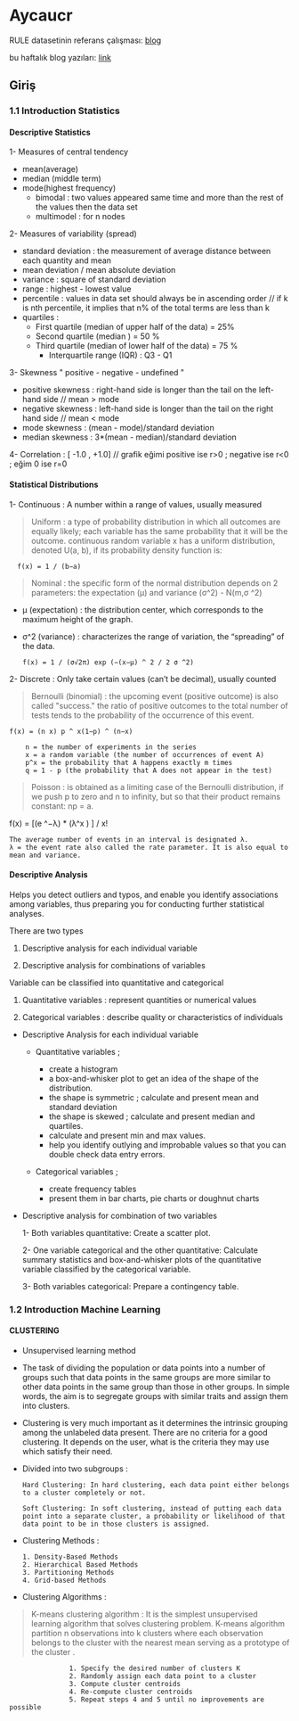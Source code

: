 # Aycaucr

RULE datasetinin referans çalışması: [blog](https://rrighart.github.io/Gatu/)

bu haftalık blog yazıları: [link](https://hackernoon.com/@karimcmahon)

## Giriş

### 1.1 Introduction Statistics

#### Descriptive Statistics

1- Measures of central tendency
  * mean(average)
  * median (middle term)
  * mode(highest frequency)
    - bimodal : two values appeared same time and more than the rest of the values then the data set
    - multimodel : for n nodes

2- Measures of variability (spread)
  * standard deviation : the measurement of average distance between each quantity and mean
  * mean deviation / mean absolute deviation
  * variance : square of standard deviation
  * range : highest - lowest value
  * percentile : values in data set should always be in ascending order // if k is nth percentile, it implies that n% of the total terms are less than k
  * quartiles : 
    - First quartile (median of upper half of the data) = 25%
    - Second quartile (median ) = 50 %
    - Third quartile (median of lower half of the data) = 75 %
      - Interquartile range (IQR) : Q3 - Q1

3- Skewness " positive - negative - undefined "
  * positive skewness : right-hand side is longer than the tail on the left-hand side // mean > mode
  * negative skewness : left-hand side is longer than the tail on the right hand side // mean < mode
  * mode skewness : (mean - mode)/standard deviation
  * median skewness : 3*(mean - median)/standard deviation

4- Correlation : [ -1.0 , +1.0] // grafik eğimi positive ise r>0 ; negative ise r<0 ; eğim 0 ise r=0

#### Statistical Distributions

1- Continuous : A number within a range of values, usually measured

  > Uniform :  a type of probability distribution in which all outcomes are equally likely; each variable has the same probability that it will be the outcome. 
continuous random variable x has a uniform distribution, denoted U(a, b), if its probability density function is:
            
      f(x) = 1 / (b−a)

  > Nominal : the specific form of the normal distribution depends on 2 parameters: the expectation (µ) and variance (σ^2) - N(m,σ ^2)

 * µ (expectation) : the distribution center, which corresponds to the maximum height of the graph.
 * σ^2 (variance) : characterizes the range of variation, the “spreading” of the data.
    
       f(x) = 1 / (σ√2π) exp (−(x−μ) ^ 2 / 2 σ ^2)

2- Discrete : Only take certain values (can’t be decimal), usually counted

  > Bernoulli (binomial) : the upcoming event (positive outcome) is also called "success."
the ratio of positive outcomes to the total number of tests tends to the probability of the occurrence of this event.

    f(x) = (n x) p ^ x(1−p) ^ (n−x)
    
        n = the number of experiments in the series
        x = a random variable (the number of occurrences of event A)
        p^x = the probability that A happens exactly m times
        q = 1 - p (the probability that A does not appear in the test)

  > Poisson : is obtained as a limiting case of the Bernoulli distribution, if we push p to zero and n to infinity, but so that their product remains constant: np = a. 

f(x) = [(e ^−λ) * (λ^x ) ] / x!
    
    The average number of events in an interval is designated λ.
    λ = the event rate also called the rate parameter. It is also equal to mean and variance.
    
#### Descriptive Analysis

Helps you detect outliers and typos, and enable you identify associations among variables, thus preparing you for conducting further statistical analyses.

There are two types
1. Descriptive analysis for each individual variable

2. Descriptive analysis for combinations of variables

Variable can be classified into quantitative and categorical
1. Quantitative variables : represent quantities or numerical values

2. Categorical variables : describe quality or characteristics of individuals

* Descriptive Analysis for each individual variable

  * Quantitative variables ;

     - create a histogram
     - a box-and-whisker plot to get an idea of the shape of the distribution.
     - the shape is symmetric ; calculate and present mean and standard deviation
     - the shape is skewed ; calculate and present median and quartiles.
     - calculate and present min and max values.
     - help you identify outlying and improbable values so that you can double check data entry errors.

  * Categorical variables ;

    - create frequency tables
    - present them in bar charts, pie charts or doughnut charts

* Descriptive analysis for combination of two variables

     1- Both variables quantitative: Create a scatter plot.

     2- One variable categorical and the other quantitative: Calculate summary statistics and box-and-whisker plots of the quantitative variable classified by the categorical variable.

     3- Both variables categorical: Prepare a contingency table.

### 1.2 Introduction Machine Learning

#### CLUSTERING

* Unsupervised learning method

* The task of dividing the population or data points into a number of groups such that data points in the same groups are more similar to other data points in the same group than those in other groups. In simple words, the aim is to segregate groups with similar traits and assign them into clusters.

* Clustering is very much important as it determines the intrinsic grouping among the unlabeled data present. There are no criteria for a good clustering. It depends on the user, what is the criteria they may use which satisfy their need.

* Divided into two subgroups :

      Hard Clustering: In hard clustering, each data point either belongs to a cluster completely or not.

      Soft Clustering: In soft clustering, instead of putting each data point into a separate cluster, a probability or likelihood of that data point to be in those clusters is assigned.

* Clustering Methods :

      1. Density-Based Methods
      2. Hierarchical Based Methods 
      3. Partitioning Methods
      4. Grid-based Methods

* Clustering Algorithms :

> K-means clustering algorithm : It is the simplest unsupervised learning algorithm that solves clustering problem. K-means algorithm partition n observations into k clusters where each observation belongs to the cluster with the nearest mean serving as a prototype of the cluster .
                  
                   1. Specify the desired number of clusters K
                   2. Randomly assign each data point to a cluster 
                   3. Compute cluster centroids 
                   4. Re-compute cluster centroids 
                   5. Repeat steps 4 and 5 until no improvements are possible 
